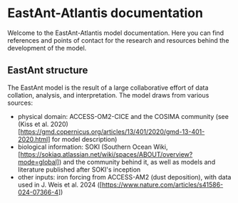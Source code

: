 # EastAnt-Atlantis documentation
Welcome to the EastAnt-Atlantis model documentation. Here you can find references and points of contact for the research and resources behind the development of the model.

## EastAnt structure
The EastAnt model is the result of a large collaborative effort of data collation, analysis, and interpretation. The model draws from various sources:
- physical domain: ACCESS-OM2-CICE and the COSIMA community (see (Kiss et al. 2020)[https://gmd.copernicus.org/articles/13/401/2020/gmd-13-401-2020.html] for model description)
- biological information: SOKI (Southern Ocean Wiki, [https://sokiaq.atlassian.net/wiki/spaces/ABOUT/overview?mode=global]) and the community behind it, as well as models and literature published after SOKI's inception
- other inputs: iron forcing from ACCESS-AM2 (dust deposition), with data used in J. Weis et al. 2024 ([https://www.nature.com/articles/s41586-024-07366-4])
